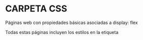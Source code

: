 # CARPETA CSS
Páginas web con propiedades básicas asociadas a display: flex

Todas estas páginas incluyen los estilos en la etiqueta <style>

Esta es una práctica poco recomendable, pero en este caso facilita el estudio sin necesidad de abrir HTML y CSS por separado
